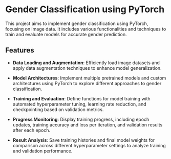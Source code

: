 # Gender Classification using PyTorch

This project aims to implement gender classification using PyTorch, focusing on image data. It includes various functionalities and techniques to train and evaluate models for accurate gender prediction.

## Features

- **Data Loading and Augmentation**: Efficiently load image datasets and apply data augmentation techniques to enhance model generalization.
  
- **Model Architectures**: Implement multiple pretrained models and custom architectures using PyTorch to explore different approaches to gender classification.

- **Training and Evaluation**: Define functions for model training with automated hyperparameter tuning, learning rate reduction, and checkpointing based on validation metrics.

- **Progress Monitoring**: Display training progress, including epoch updates, training accuracy and loss per iteration, and validation results after each epoch.

- **Result Analysis**: Save training histories and final model weights for comparison across different hyperparameter settings to analyze training and validation performance.
